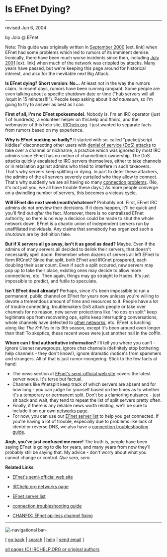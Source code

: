# Is EFnet Dying?

* * *

revised Jun 6, 2004

by Jolo @ EFnet

Note: This guide was originally written in [September
2000](http://slashdot.org/articles/00/09/26/1145220.shtml) [ext. link] when
EFnet had some problems which led to rumors of its imminent demise.
Ironically, there have been much worse incidents since then, including [July
2001](http://slashdot.org/article.pl?sid=01/07/11/2220218) [ext. link] when
much of the network was crippled by attacks. Many years have passed, but we're
keeping this page around for historical interest, and also for the inevitable
next Big Attack.

**Is EFnet dying? Short version: No...** At least not in the way the rumors claim. In recent days, rumors have been running rampant. Some people are even talking about a specific shutdown date or time ("hub servers will all /squit in 15 minutes!!!"). People keep asking about it _ad nauseum_, so I'm going to try to answer as best as I can. 

**First of all, I'm no EFnet spokesmodel.** Nobody is. I'm an IRC operator (just 1 of hundreds), a volunteer helper on #irchelp and #mirc, and the webmaster of this help site, [IRChelp.org](http://www.irchelp.org/). I just wanted to separate facts from rumors based on my experience. 

**Why is EFnet sucking so badly?** It started with so-called "packet/script kiddies" disconnecting other users with [denial of service (DoS) attacks](/irchelp/nuke/) to take over a channel or nickname, a practice which was ignored by most IRC admins since EFnet has no notion of channel/nick ownership. The DoS attacks quickly escalated to IRC servers themselves, either to take channels or in retaliation against admins who tried to interfere in such takeovers. That's why servers keep splitting or dying. In part to deter these attackers, the admins of the all servers severely curtailed who they allow to connect. That's why suddenly we are all having so many [connection problems](/irchelp/networks/connectprob.html). (No, it's not just you, we all have trouble these days.) As more people converge on a dwindling number of servers, this becomes a vicious cycle. 

**Will EFnet die next week/month/whatever?** Probably not. First, EFnet IRC admins do not preview their decisions. If it does happen, it'll be quick and you'll find out _after_ the fact. Moreover, there is no centralized EFnet authority, so there is no way a decision could be made to shut the whole network down. EFnet is a chaotic union of independent servers run by unaffiliated individuals. Any claims that somebody has organized such a shutdown are by definition fake. 

**But if X servers all go away, isn't it as good as dead?** Maybe. Even if the admins of many servers all decided to delink their servers, that doesn't necessarily spell doom. Remember when dozens of servers all left EFnet to form IRCnet? Since that split, both EFnet and IRCnet prospered, each doubling their user count. Even if such a split occured, new servers may pop up to take their place, existing ones may decide to allow more connections, etc. Then again, things may go straight to Hades. It's just impossible to predict, and futile to speculate. 

**Isn't EFnet dead already?** Perhaps, since it's been impossible to run a permanent, public channel on EFnet for years now unlesss you're willing to devote a tremendous amount of time and resources to it. People have a lot of trouble connecting, troublemakers DoS attack people or take over channels for no reason, new server protections like "no ops on split" keep legitimate ops from recovering ops, splits keep interrupting conversations, whole channels have defected to [other networks](index.html), etc. EFnet is lurching along like _The X-Files_ in its 9th season, except it's been around even longer than that! To skeptics, these recent woes were just another nail in the coffin. 

**Where can I find authoritative information?** I'll tell you where you can't - ignore Usenet newsgroups, ignore chat channels (definitely stop bothering help channels - they don't know!), ignore dramatic /notice's from spammers and strangers. All of that is just rumor-mongering. Stick to the few facts at hand: 

  * The news section at [EFnet's semi-official web site](http://www.efnet.org) covers the latest server woes. It's terse but factual. 
  * Channels like #netsplit keep track of which servers are absent and for how long - you can judge for yourself based on the times as to whether it's a temporary or permanent split. Don't be a clamoring nuisance - just sit back and wait, they tend to repeat the list of split servers pretty often. 
  * Finally, if there is any reliable news worth relating, we'll be sure to include it on our own [networks page](index.html). 
  * For now, you can use our [EFnet server list](servers/efnet.html) to help you get connected. If you're having a lot of trouble, especially due to problems like lack of identd or reverse DNS, we also have a [connection troubleshooting guide](/irchelp/networks/connectprob.html). 

**Argh, you've just confused me more!** The truth is, people have been saying EFnet is going to die for years, and many years from now they'll probably still be saying that. My advice - don't worry about what you cannot change or control. _Que sera, sera._

**Related Links**

  * [EFnet's semi-official web site](http://www.efnet.info)
  * [IRChelp.org networks page](index.html)  

  * [EFnet server list](servers/efnet.html)
  * [connection troubleshooting guide](connectprob.html)
  * [CHANFIX: EFnet op-less channel fixing](../ircd/chanfix.html)

* * *

![-navigational bar-](/irchelp/Pix/ihnavbar.gif)

[ [go back](/irchelp/) | [search](/irchelp/search_engine.cgi) |
[help](/irchelp/help.html) | [send email](/irchelp/mail.cgi) ]

[all pages (C) IRCHELP.ORG or original authors](/irchelp/credit.html)

